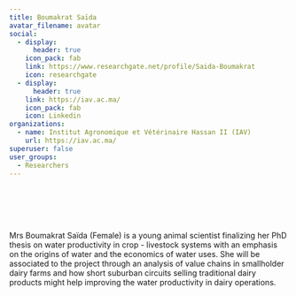 ```yaml
---
title: Boumakrat Saïda
avatar_filename: avatar
social:
  - display:
      header: true
    icon_pack: fab
    link: https://www.researchgate.net/profile/Saida-Boumakrat
    icon: researchgate
  - display:
      header: true
    link: https://iav.ac.ma/
    icon_pack: fab
    icon: Linkedin
organizations:
  - name: Institut Agronomique et Vétérinaire Hassan II (IAV)
    url: https://iav.ac.ma/
superuser: false
user_groups:
  - Researchers
---
```

<br />
<br />
<br />
<br />

Mrs Boumakrat Saïda (Female) is a young animal scientist finalizing her PhD thesis on water productivity in crop - livestock systems with an emphasis on the origins of water and the economics of water uses. She will be associated to the project through an analysis of value chains in smallholder dairy farms and how short suburban circuits selling traditional dairy products might help improving the water productivity in dairy operations.

